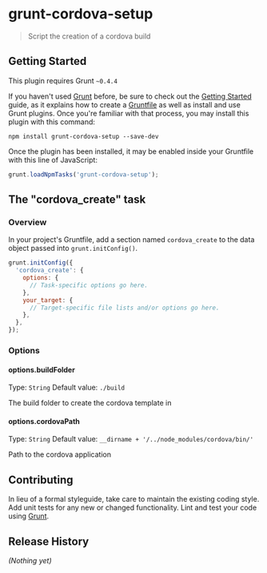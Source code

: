 # grunt-cordova-setup

> Script the creation of a cordova build

## Getting Started
This plugin requires Grunt `~0.4.4`

If you haven't used [Grunt](http://gruntjs.com/) before, be sure to check out the [Getting Started](http://gruntjs.com/getting-started) guide, as it explains how to create a [Gruntfile](http://gruntjs.com/sample-gruntfile) as well as install and use Grunt plugins. Once you're familiar with that process, you may install this plugin with this command:

```shell
npm install grunt-cordova-setup --save-dev
```

Once the plugin has been installed, it may be enabled inside your Gruntfile with this line of JavaScript:

```js
grunt.loadNpmTasks('grunt-cordova-setup');
```

## The "cordova_create" task

### Overview
In your project's Gruntfile, add a section named `cordova_create` to the data object passed into `grunt.initConfig()`.

```js
grunt.initConfig({
  'cordova_create': {
    options: {
      // Task-specific options go here.
    },
    your_target: {
      // Target-specific file lists and/or options go here.
    },
  },
});
```

### Options

#### options.buildFolder
Type: `String`
Default value: `./build`

The build folder to create the cordova template in

#### options.cordovaPath
Type: `String`
Default value: `__dirname + '/../node_modules/cordova/bin/'`

Path to the cordova application



## Contributing
In lieu of a formal styleguide, take care to maintain the existing coding style. Add unit tests for any new or changed functionality. Lint and test your code using [Grunt](http://gruntjs.com/).

## Release History
_(Nothing yet)_
